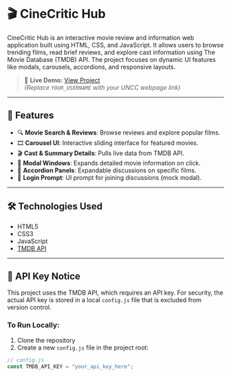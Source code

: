 # 🎬 CineCritic Hub

CineCritic Hub is an interactive movie review and information web application built using HTML, CSS, and JavaScript. It allows users to browse trending films, read brief reviews, and explore cast information using The Movie Database (TMDB) API. The project focuses on dynamic UI features like modals, carousels, accordions, and responsive layouts.

> 📍 **Live Demo:** [View Project](https://webpages.charlotte.edu/YOUR_USERNAME/cinecritic-hub/)  
> *(Replace `YOUR_USERNAME` with your UNCC webpage link)*

---

## 📌 Features

- 🔍 **Movie Search & Reviews**: Browse reviews and explore popular films.
- 🎞️ **Carousel UI**: Interactive sliding interface for featured movies.
- 🎬 **Cast & Summary Details**: Pulls live data from TMDB API.
- 📄 **Modal Windows**: Expands detailed movie information on click.
- 📂 **Accordion Panels**: Expandable discussions on specific films.
- 🔐 **Login Prompt**: UI prompt for joining discussions (mock modal).

---

## 🛠️ Technologies Used

- HTML5
- CSS3
- JavaScript
- [TMDB API](https://www.themoviedb.org/documentation/api)

---

## 🔐 API Key Notice

This project uses the TMDB API, which requires an API key. For security, the actual API key is stored in a local `config.js` file that is excluded from version control.

### To Run Locally:
1. Clone the repository
2. Create a new `config.js` file in the project root:
```js
// config.js
const TMDB_API_KEY = "your_api_key_here";
